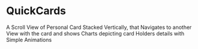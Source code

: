 # QuickCards
A Scroll View of Personal Card Stacked Vertically, that Navigates to another View with the card and shows Charts depicting card Holders details with Simple Animations

